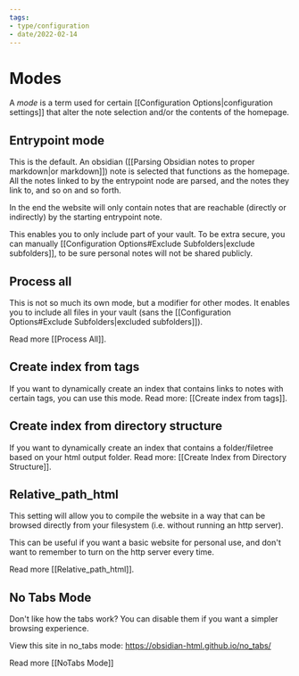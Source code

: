 ```yaml
---
tags:
- type/configuration
- date/2022-02-14
---
```


# Modes
A *mode* is a term used for certain [[Configuration Options|configuration settings]] that alter the note selection and/or the contents of the homepage.

## Entrypoint mode
This is the default. An obsidian ([[Parsing Obsidian notes to proper markdown|or markdown]]) note is selected that functions as the homepage. All the notes linked to by the entrypoint node are parsed, and the notes they link to, and so on and so forth.

In the end the website will only contain notes that are reachable (directly or indirectly) by the starting entrypoint note.

This enables you to only include part of your vault. To be extra secure, you can manually [[Configuration Options#Exclude Subfolders|exclude subfolders]], to be sure personal notes will not be shared publicly.

## Process all
This is not so much its own mode, but a modifier for other modes. It enables you to include all files in your vault (sans the [[Configuration Options#Exclude Subfolders|excluded subfolders]]). 

Read more [[Process All]].

## Create index from tags
If you want to dynamically create an index that contains links to notes with certain tags, you can use this mode. Read more: [[Create index from tags]].

## Create index from directory structure
If you want to dynamically create an index that contains a folder/filetree based on your html output folder. Read more: [[Create Index from Directory Structure]].

## Relative_path_html
This setting will allow you to compile the website in a way that can be browsed directly from your filesystem (i.e. without running an http server).

This can be useful if you want a basic website for personal use, and don't want to remember to turn on the http server every time.

Read more [[Relative_path_html]].

## No Tabs Mode
Don't like how the tabs work? You can disable them if you want a simpler browsing experience. 

View this site in no_tabs mode: https://obsidian-html.github.io/no_tabs/

Read more [[NoTabs Mode]]

